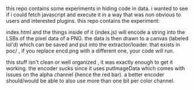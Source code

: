 this repo contains some experiments in hiding code in data.  i wanted to see if i could fetch javascript and execute it in a way that was non obvious to users and interested plugins.  this repo contains the experiment:

index.html and the things inside of it (index.js) will encode a string into the LSBs of the pixel data of a PNG.  the data is then drawn to a canvas (labeled lol'd) which can be saved and put into the extractor/loader.  that exists in poc/ , if you replace encd.png with a different one, your code will run.

this stuff isn't clean or well organized , it was exactly enough to get it working.  the encoder sucks since it uses putImageData which comes with issues on the alpha channel (hence the red bar).  a better encoder should/would be able to also use more than one bit per color channel.